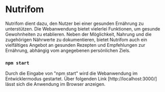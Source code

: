 # Nutrifom

Nutrifom dient dazu, den Nutzer bei einer gesunden Ernährung zu unterstützen. Die Webanwendung bietet vielerlei Funktionen, um gesunde Gewohnheiten zu etablieren. Neben der Möglichkeit, Nahrung und die zugehörigen Nährwerte zu dokumentieren, bietet Nutrifom auch ein vielfältiges Angebot an gesunden Rezepten und Empfehlungen zur Ernährung, abhängig vom angegebenen persönlichen Ziels.

### `npm start`

Durch die Eingabe von "npm start" wird die Webanwendung im Entwicklermodus gestartet.
Über folgenden Link [http://localhost:3000/] lässt sich die Anwendung im Browser anzeigen.
